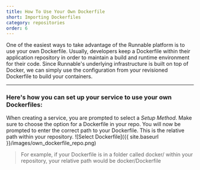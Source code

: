 ```yaml
---
title: How To Use Your Own Dockerfile
short: Importing Dockerfiles
category: repositories
order: 6
---
```


One of the easiest ways to take advantage of the Runnable platform is to use your own Dockerfile. Usually, developers keep a Dockerfile within their application repository in order to maintain a build and runtime environment for their code. Since Runnable's underlying infrastructure is built on top of Docker, we can simply use the configuration from your revisioned Dockerfile to build your containers.

---

### Here's how you can set up your service to use your own Dockerfiles:

When creating a service, you are prompted to select a *Setup Method*. Make sure to choose the option for a Dockerfile in your repo. You will now be prompted to enter the correct path to your Dockerfile. This is the relative path within your repository.
  ![Select Dockerfile]({{ site.baseurl }}/images/own_dockerfile_repo.png)

> For example, if your Dockerfile is in a folder called docker/ within your repository, your relative path would be docker/Dockerfile

